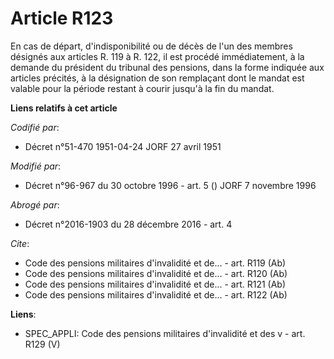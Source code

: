 # Article R123

En cas de départ, d'indisponibilité ou de décès de l'un des membres désignés aux articles R. 119 à R. 122, il est procédé
immédiatement, à la demande du président du tribunal des pensions, dans la forme indiquée aux articles précités, à la
désignation de son remplaçant dont le mandat est valable pour la période restant à courir jusqu'à la fin du mandat.

**Liens relatifs à cet article**

_Codifié par_:

  - Décret n°51-470 1951-04-24 JORF 27 avril 1951

_Modifié par_:

  - Décret n°96-967 du 30 octobre 1996 - art. 5 () JORF 7 novembre 1996

_Abrogé par_:

  - Décret n°2016-1903 du 28 décembre 2016 - art. 4

_Cite_:

  - Code des pensions militaires d'invalidité et de... - art. R119 (Ab)
  - Code des pensions militaires d'invalidité et de... - art. R120 (Ab)
  - Code des pensions militaires d'invalidité et de... - art. R121 (Ab)
  - Code des pensions militaires d'invalidité et de... - art. R122 (Ab)

**Liens**:

  - SPEC_APPLI: Code des pensions militaires d'invalidité et des v - art. R129 (V)
